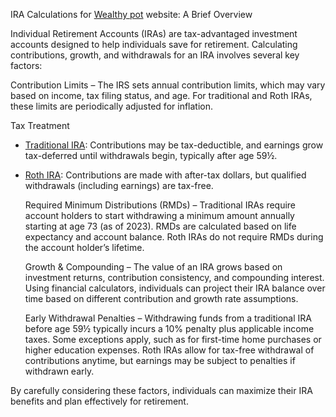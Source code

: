 IRA Calculations for  [Wealthy pot](https://wealthypot.com/) website: A Brief Overview

Individual Retirement Accounts (IRAs) are tax-advantaged investment accounts designed to help individuals save for retirement. Calculating contributions, growth, and withdrawals for an IRA involves several key factors:

Contribution Limits – The IRS sets annual contribution limits, which may vary based on income, tax filing status, and age. For traditional and Roth IRAs, these limits are periodically adjusted for inflation.

Tax Treatment
 - [Traditional IRA](https://wealthypot.com/traditional-iras/): Contributions may be tax-deductible, and earnings grow tax-deferred until withdrawals begin, typically after age 59½.
 - [Roth IRA](https://wealthypot.com/traditional-vs-roth-ira-picking-the-right-one/): Contributions are made with after-tax dollars, but qualified withdrawals (including earnings) are tax-free.

    Required Minimum Distributions (RMDs) – Traditional IRAs require account holders to start withdrawing a minimum amount annually starting at age 73 (as of 2023). RMDs are calculated based on life expectancy and account balance. Roth IRAs do not require RMDs during the account holder’s lifetime.

    Growth & Compounding – The value of an IRA grows based on investment returns, contribution consistency, and compounding interest. Using financial calculators, individuals can project their IRA balance over time based on different contribution and growth rate assumptions.

    Early Withdrawal Penalties – Withdrawing funds from a traditional IRA before age 59½ typically incurs a 10% penalty plus applicable income taxes. Some exceptions apply, such as for first-time home purchases or higher education expenses. Roth IRAs allow for tax-free withdrawal of contributions anytime, but earnings may be subject to penalties if withdrawn early.

By carefully considering these factors, individuals can maximize their IRA benefits and plan effectively for retirement.
